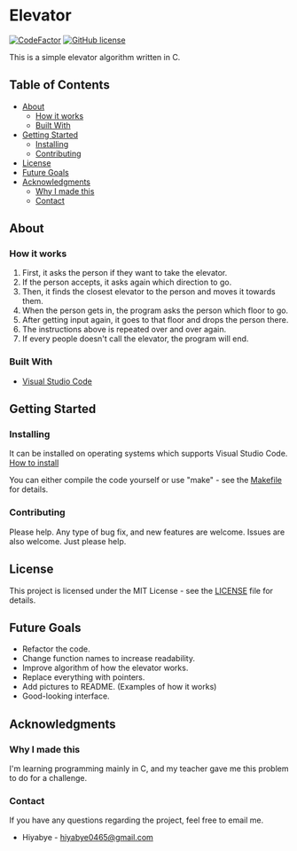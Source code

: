 <!-- Title of Project -->
Elevator
========

<!-- Some badges giving the reader a summary of the project -->
[![CodeFactor](https://www.codefactor.io/repository/github/hiyabye/elevator/badge?style=flat-square)](https://www.codefactor.io/repository/github/hiyabye/elevator)
[![GitHub license](https://img.shields.io/github/license/Hiyabye/Elevator?style=flat-square)](https://github.com/Hiyabye/Elevator/blob/master/LICENSE)

<!-- Simple description of the project -->
This is a simple elevator algorithm written in C.

<!-- This part gives the reader a faster way to find information -->
## Table of Contents
* [About](#about)
  * [How it works](#how-it-works)
  * [Built With](#built-with)
* [Getting Started](#getting-started)
  * [Installing](#installing)
  * [Contributing](#contributing)
* [License](#license)
* [Future Goals](#future-goals)
* [Acknowledgments](#acknowledgments)
  * [Why I made this](#why-i-made-this)
  * [Contact](#contact)

<!-- This section explains characteristics of the project -->
## About
<!-- Information about the project -->
### How it works
1. First, it asks the person if they want to take the elevator.
2. If the person accepts, it asks again which direction to go.
3. Then, it finds the closest elevator to the person and moves it towards them.
4. When the person gets in, the program asks the person which floor to go.
5. After getting input again, it goes to that floor and drops the person there.
6. The instructions above is repeated over and over again.
7. If every people doesn't call the elevator, the program will end.

<!-- Framework of the project -->
### Built With
* [Visual Studio Code](https://code.visualstudio.com/)

<!-- This section explains how to install the project -->
## Getting Started
### Installing
<!-- Short sentence about the what OS can this be installed -->
It can be installed on operating systems which supports Visual Studio Code.
[How to install](https://code.visualstudio.com/docs/editor/versioncontrol#_cloning-a-repository)

You can either compile the code yourself or use "make" - see the [Makefile](Makefile) for details.

<!-- This section is about orders to contribute -->
### Contributing
Please help.
Any type of bug fix, and new features are welcome.
Issues are also welcome.
Just please help.

<!-- This section is about the license of the project -->
## License
This project is licensed under the MIT License - see the [LICENSE](LICENSE) file for details.

<!-- This section explains the ultimate goal for the project -->
## Future Goals
* Refactor the code.
* Change function names to increase readability.
* Improve algorithm of how the elevator works.
* Replace everything with pointers.
* Add pictures to README. (Examples of how it works)
* Good-looking interface.

<!-- This section explains stuff the reader should better know -->
## Acknowledgments
<!-- The motivation of making this -->
### Why I made this
I'm learning programming mainly in C, and my teacher gave me this problem to do for a challenge.

<!-- If you don't need this remove it -->
### Contact
If you have any questions regarding the project, feel free to email me.

* Hiyabye - hiyabye0465@gmail.com